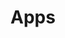---
layout: default
title: Apps
nav_exclude: false
nav_order: 2022.02.25.5
has_children: false
parent: Extras
last_modified_date: 1
---
